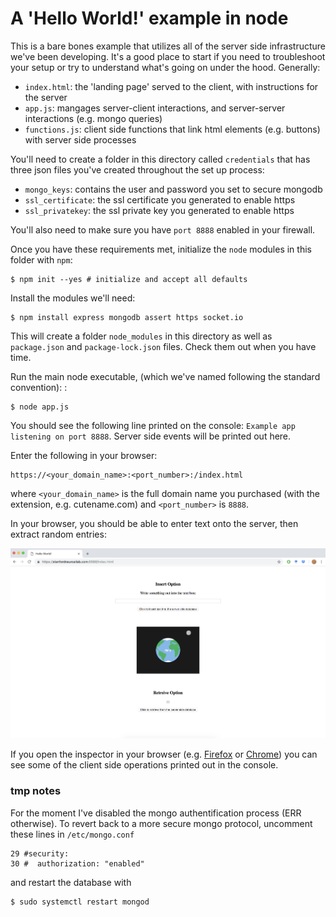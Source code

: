 # A 'Hello World!' example in node

This is a bare bones example that utilizes all of the server side infrastructure we've been developing. It's a good place to start if you need to troubleshoot your setup or try to understand what's going on under the hood. Generally: 

- `index.html`: the 'landing page' served to the client, with instructions for the server
- `app.js`: mangages server-client interactions, and server-server interactions (e.g. mongo queries)
- `functions.js`: client side functions that link html elements (e.g. buttons) with server side processes

You'll need to create a folder in this directory called `credentials` that has three json files you've created throughout the set up process: 

- `mongo_keys`: contains the user and password you set to secure mongodb 
- `ssl_certificate`: the ssl certificate you generated to enable https 
- `ssl_privatekey`: the ssl private key you generated to enable https 

You'll also need to make sure you have `port 8888` enabled in your firewall. 

Once you have these requirements met, initialize the `node` modules in this folder with `npm`:

```  
$ npm init --yes # initialize and accept all defaults
```

Install the modules we'll need: 

```
$ npm install express mongodb assert https socket.io 
```

This will create a folder `node_modules` in this directory as well as `package.json` and `package-lock.json` files. Check them out when you have time. 

Run the main node executable, (which we've named following the standard convention): : 

```
$ node app.js
```

You should see the following line printed on the console: `Example app listening on port 8888`. Server side events will be printed out here. 

Enter the following in your browser:

```
https://<your_domain_name>:<port_number>:/index.html
```

where `<your_domain_name>` is the full domain name you purchased (with the extension, e.g. cutename.com) and `<port_number>` is `8888`. 

In your browser, you should be able to enter text onto the server, then extract random entries: 

![hello_world_langing_page](landing_page.png)


If you open the inspector in your browser (e.g. [Firefox](https://developers.google.com/web/tools/chrome-devtools/console/) or [Chrome](https://developers.google.com/web/tools/chrome-devtools/console/)) you can see some of the client side operations printed out in the console.


### tmp notes
For the moment I've disabled the mongo authentification process (ERR otherwise). To revert back to a more secure mongo protocol, uncomment these lines in `/etc/mongo.conf`

```
29 #security:
30 #  authorization: "enabled"
```

and restart the database with 

```
$ sudo systemctl restart mongod
```
